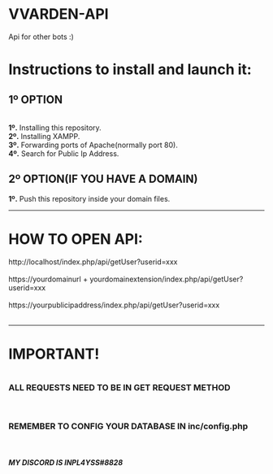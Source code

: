 # VVARDEN-API
Api for other bots :)

<h1>Instructions to install and launch it:</h1>

<h2>1º OPTION</h2>
<br>
<span><strong>1º.</strong> Installing this repository.</span>
<br>
<span><strong>2º.</strong> Installing XAMPP.</span>
<br>
<span><strong>3º.</strong> Forwarding ports of Apache(normally port 80).</span>
<br>
<span><strong>4º.</strong> Search for Public Ip Address.</span>
<br>
<h2>2º OPTION(IF YOU HAVE A DOMAIN)</h2>
<span><strong>1º.</strong> Push this repository inside your domain files.</span>
<br>
<hr>
<h1> HOW TO OPEN API:</h1>
<span>http://localhost/index.php/api/getUser?userid=xxx</span>
<br>
<br>
<span>https://yourdomainurl + yourdomainextension/index.php/api/getUser?userid=xxx</span>
<br>
<br>
<span>https://yourpublicipaddress/index.php/api/getUser?userid=xxx</span>
<br>
<br>
<hr>
<h1>IMPORTANT!<h1>
<h3>ALL REQUESTS NEED TO BE IN GET REQUEST METHOD</h3>
<br>
<h3>REMEMBER TO CONFIG YOUR DATABASE IN inc/config.php</h3>
  <br>
  <h5 style='text-align=center;'><cursive>MY DISCORD IS INPL4YSS#8828</h5>

